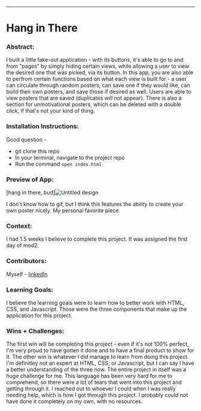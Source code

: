 
______________________________________________________  

# Hang in There  

### Abstract:

I built a little fake-out application - with its buttons, it's able to go to and from "pages" by simply hiding certain views, while allowing a user to view the desired one that was picked, via its button. 
In this app, you are also able to perfrom certain functions based on what each view is built for - a user can circulate through random posters, can save one if they would like, can build their own posters, and save those if desired as well. Users are able to view posters that are saved (duplicates will not appear). There is also a section for unmotivational posters, which can be deleted with a double click, if that's not your kind of thing. 


### Installation Instructions:

Good question -
- git clone this repo
- In your terminal, navigate to the project repo
-  Run the command `open index.html`


### Preview of App:

[hang in there, bud]![Untitled design](https://github.com/user-attachments/assets/cf89b763-ad2b-4d6d-8411-91b1aa3e4baf)


I don't know how to gif, but I think this features the ability to create your own poster nicely. My personal favorite piece.
### Context:

I had 1.5 weeks I believe to complete this project. It was assigned the first day of mod2. 


### Contributors:

Myself - [linkedIn](https://www.linkedin.com/in/natasha-vasquez/)


### Learning Goals:

I believe the learning goals were to learn how to better work with HTML, CSS, and Javascript. Those were the three components that make up the application for this project. 

### Wins + Challenges:

The first win will be completing this project - even if it's not 100% perfect, I'm very proud to have gotten it done and to have a final product to show for it. The other win is whatever I did manage to learn from doing this project. I'm definitley not an expert at HTML, CSS, or Javascript, but I can say I have a better understanding of the three now. 
The entire project in itself was a huge challenge for me. This language has been very hard for me to comprehend, so there were a lot of tears that went into this project and getting through it. I reached out to whoever I could when I was really needing help, which is how I got through this project. I probably could not have done it completely on my own, with no resources. 

